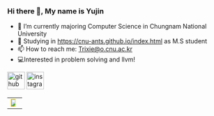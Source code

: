 ### Hi there 👋,  My name is Yujin


- 🌱 I’m currently majoring Computer Science in Chungnam National University 
- 💙 Studying in https://cnu-ants.github.io/index.html as M.S student
- 📫 How to reach me: Trixie@o.cnu.ac.kr 
- :computer:Interested in problem solving and llvm!

[<img src='https://cdn.jsdelivr.net/npm/simple-icons@3.0.1/icons/github.svg' alt='github' height='40'>](https://github.com/Yujinmon)  [<img src='https://cdn.jsdelivr.net/npm/simple-icons@3.0.1/icons/instagram.svg' alt='instagram' height='40'>](https://www.instagram.com/yujinmon/)  

<table style="border:none">
    <tbody>
        <tr>
            <td><div style="border: 1px solid gold; float: left; width: 50%;">
  <a href="https://solved.ac/yujinmon"><img src="http://mazassumnida.wtf/api/v2/generate_badge?boj=yujinmon"/></a>
</div></td>
        </tr>
    </tbody>
</table>

    
